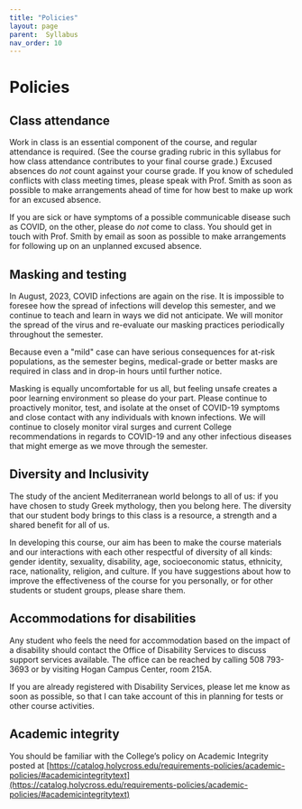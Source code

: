 ```yaml
---
title: "Policies"
layout: page
parent:  Syllabus
nav_order: 10
---
```


# Policies



## Class attendance


Work in class is an essential component of the course, and regular attendance is required.  (See the course grading rubric in this syllabus for how class attendance contributes to your final course grade.) Excused absences do *not* count against your course grade. If you know of scheduled conflicts with class meeting times, please speak with Prof. Smith as soon as possible to make arrangements ahead of time for how best to make up work for an excused absence.  

If you are sick or have symptoms of a possible communicable disease such as COVID, on the other, please do *not* come to class. You should get in touch with Prof. Smith by email as soon as possible to make arrangements for following up on an unplanned excused absence.

## Masking and testing

In August, 2023, COVID infections are again on the rise. It is impossible to foresee how the spread of infections  will develop this semester, and we continue to teach and learn in ways we did not anticipate. We will monitor the spread of the virus and re-evaluate our masking practices periodically throughout the semester.

Because even a "mild" case can have serious consequences for at-risk populations, as the semester begins, medical-grade or better masks are required in class and in drop-in hours until further notice.

Masking is equally uncomfortable for us all, but feeling unsafe creates a poor learning environment so please do your part. Please continue to proactively monitor, test, and isolate at the onset of COVID-19 symptoms and close contact with any individuals with known infections. We will continue to closely monitor viral surges and current College recommendations in regards to COVID-19 and any other infectious diseases that might emerge as we move through the semester.

## Diversity and Inclusivity


The study of the ancient Mediterranean world belongs to all of us: if you have chosen to study Greek mythology, then you belong here. The diversity that our student body brings to this class is a resource, a strength and a shared benefit for all of us.

In developing this course, our aim has been to make the course materials and our interactions with each other respectful of diversity of all kinds: gender identity, sexuality, disability, age, socioeconomic status, ethnicity, race, nationality, religion, and culture.  If you have suggestions about how to improve the effectiveness of the course for you personally, or for other students or student groups, please share them.



## Accommodations for disabilities

Any student who feels the need for accommodation based on the impact of a disability should contact the Office of Disability Services to discuss support services available. The office can be reached by calling 508 793-3693 or by visiting Hogan Campus Center, room 215A.

If you are already registered with Disability Services, please let me know as soon as possible, so that I can take account of this in planning for tests or other course activities.


## Academic integrity

You should be familiar with the College’s policy on Academic Integrity posted at
[https://catalog.holycross.edu/requirements-policies/academic-policies/#academicintegritytext](https://catalog.holycross.edu/requirements-policies/academic-policies/#academicintegritytext)

